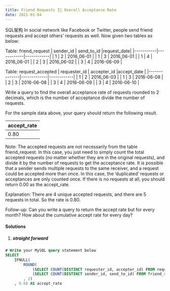 ```yaml
---
title: Friend Requests I Overall Acceptance Rate
date: 2021-01-04
---
```

SQL架构
In social network like Facebook or Twitter, people send friend requests and accept others’ requests as well. Now given two tables as below:
 

Table: friend_request
| sender_id | send_to_id |request_date|
|-----------|------------|------------|
| 1         | 2          | 2016_06-01 |
| 1         | 3          | 2016_06-01 |
| 1         | 4          | 2016_06-01 |
| 2         | 3          | 2016_06-02 |
| 3         | 4          | 2016-06-09 |
 

Table: request_accepted
| requester_id | accepter_id |accept_date |
|--------------|-------------|------------|
| 1            | 2           | 2016_06-03 |
| 1            | 3           | 2016-06-08 |
| 2            | 3           | 2016-06-08 |
| 3            | 4           | 2016-06-09 |
| 3            | 4           | 2016-06-10 |
 

Write a query to find the overall acceptance rate of requests rounded to 2 decimals, which is the number of acceptance divide the number of requests.
 

For the sample data above, your query should return the following result.
 

|accept_rate|
|-----------|
|       0.80|
 

Note:
The accepted requests are not necessarily from the table friend_request. In this case, you just need to simply count the total accepted requests (no matter whether they are in the original requests), and divide it by the number of requests to get the acceptance rate.
It is possible that a sender sends multiple requests to the same receiver, and a request could be accepted more than once. In this case, the ‘duplicated’ requests or acceptances are only counted once.
If there is no requests at all, you should return 0.00 as the accept_rate.
 

Explanation: There are 4 unique accepted requests, and there are 5 requests in total. So the rate is 0.80.
 

Follow-up:
Can you write a query to return the accept rate but for every month?
How about the cumulative accept rate for every day?

#### Solutions

1. ##### straight forward

```sql
# Write your MySQL query statement below
SELECT
    IFNULL(
        ROUND(
            (SELECT COUNT(DISTINCT requester_id, accepter_id) FROM request_accepted) /
            (SELECT COUNT(DISTINCT sender_id, send_to_id) FROM friend_request)
        , 2)
    , 0.0) AS accept_rate
```